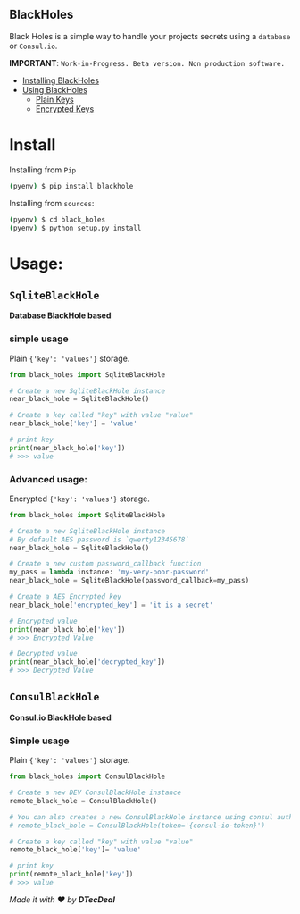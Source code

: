 BlackHoles
---

Black Holes is a simple way to handle your projects secrets using a `database` or `Consul.io`.

**IMPORTANT**: `Work-in-Progress. Beta version. Non production software.`

+ [Installing BlackHoles](#install)
+ [Using BlackHoles](#usage)
    - [Plain Keys](#simple-usage)
    - [Encrypted Keys](#advanced-usage)
    
# Install

Installing from `Pip`

```bash
(pyenv) $ pip install blackhole
```
    

Installing from `sources`:

```bash
(pyenv) $ cd black_holes
(pyenv) $ python setup.py install
```

# Usage:

## `SqliteBlackHole` 

__Database BlackHole based__ 

### simple usage

Plain `{'key': 'values'}` storage.

```python
from black_holes import SqliteBlackHole

# Create a new SqliteBlackHole instance
near_black_hole = SqliteBlackHole()

# Create a key called "key" with value "value"
near_black_hole['key'] = 'value'

# print key
print(near_black_hole['key'])
# >>> value
```

###  Advanced usage:

Encrypted `{'key': 'values'}` storage.

```python
from black_holes import SqliteBlackHole

# Create a new SqliteBlackHole instance
# By default AES password is `qwerty12345678`
near_black_hole = SqliteBlackHole()

# Create a new custom password_callback function
my_pass = lambda instance: 'my-very-poor-password'
near_black_hole = SqliteBlackHole(password_callback=my_pass)

# Create a AES Encrypted key
near_black_hole['encrypted_key'] = 'it is a secret'

# Encrypted value
print(near_black_hole['key'])
# >>> Encrypted Value

# Decrypted value
print(near_black_hole['decrypted_key'])
# >>> Decrypted Value
```

## `ConsulBlackHole` 

__Consul.io BlackHole based__ 

### Simple usage

Plain `{'key': 'values'}` storage.

```python
from black_holes import ConsulBlackHole

# Create a new DEV ConsulBlackHole instance
remote_black_hole = ConsulBlackHole()

# You can also creates a new ConsulBlackHole instance using consul auth token
# remote_black_hole = ConsulBlackHole(token='{consul-io-token}')

# Create a key called "key" with value "value"
remote_black_hole['key']= 'value'

# print key
print(remote_black_hole['key'])
# >>> value
```


_Made it with ❤ by __DTecDeal___